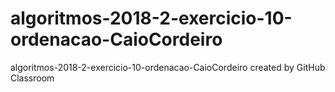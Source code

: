 # algoritmos-2018-2-exercicio-10-ordenacao-CaioCordeiro
algoritmos-2018-2-exercicio-10-ordenacao-CaioCordeiro created by GitHub Classroom
